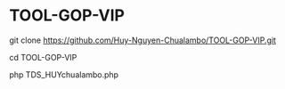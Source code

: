 # TOOL-GOP-VIP
git clone https://github.com/Huy-Nguyen-Chualambo/TOOL-GOP-VIP.git

cd TOOL-GOP-VIP

php TDS_HUYchualambo.php
